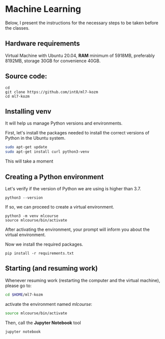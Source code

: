 # Machine Learning

Below, I present the instructions for the necessary steps to be taken before the classes.


## Hardware requirements

Virtual Machine with Ubuntu 20.04, **RAM** minimum of 5918MB, preferably 8192MB, storage 30GB for convenience 40GB.


## Source code:
```shell 
cd 
git clone https://github.com/int8/ml7-kozm
cd ml7-kozm
```



## Installing venv
It will help us manage Python versions and environments.

First, let's install the packages needed to install the correct versions of Python in the Ubuntu system.
```bash
sudo apt-get update
sudo apt-get install curl python3-venv 
```

This will take a moment

## Creating a Python environment


Let's verify if the version of Python we are using is higher than 3.7.

```shell 
python3 --version 
```


If so, we can proceed to create a virtual environment.

```shell 
python3 -m venv mlcourse 
source mlcourse/bin/activate
```


After activating the environment, your prompt will inform you about the virtual environment.

Now we install the required packages.
```shell
pip install -r requirements.txt 
```


## Starting (and resuming work)
Whenever resuming work (restarting the computer and the virtual machine), please go to:
```bash
cd $HOME/ml7-kozm
```
activate the environment named *mlcourse*:
```bash
source mlcourse/bin/activate 
```
Then, call the **Jupyter Notebook** tool
```bash
jupyter notebook
```